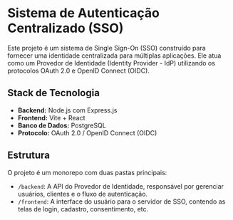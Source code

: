 # Sistema de Autenticação Centralizado (SSO)

Este projeto é um sistema de Single Sign-On (SSO) construído para fornecer uma identidade centralizada para múltiplas aplicações. Ele atua como um Provedor de Identidade (Identity Provider - IdP) utilizando os protocolos OAuth 2.0 e OpenID Connect (OIDC).

## Stack de Tecnologia

-   **Backend:** Node.js com Express.js
-   **Frontend:** Vite + React
-   **Banco de Dados:** PostgreSQL
-   **Protocolo:** OAuth 2.0 / OpenID Connect (OIDC)

## Estrutura

O projeto é um monorepo com duas pastas principais:

-   `/backend`: A API do Provedor de Identidade, responsável por gerenciar usuários, clientes e o fluxo de autenticação.
-   `/frontend`: A interface do usuário para o servidor de SSO, contendo as telas de login, cadastro, consentimento, etc.
